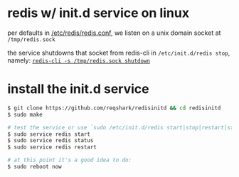 # redis w/ init.d service on linux
per defaults in [/etc/redis/redis.conf](redis.conf), we listen on a unix domain
socket at `/tmp/redis.sock`

the service shutdowns that socket from redis-cli in `/etc/init.d/redis stop`,
namely: [`redis-cli -s /tmp/redis.sock shutdown`](redis#L28)

# install the init.d service
```sh
$ git clone https://github.com/reqshark/redisinitd && cd redisinitd
$ sudo make

# test the service or use `sudo /etc/init.d/redis start|stop|restart|status`
$ sudo service redis start
$ sudo service redis status
$ sudo service redis restart

# at this point it's a good idea to do:
$ sudo reboot now
```
